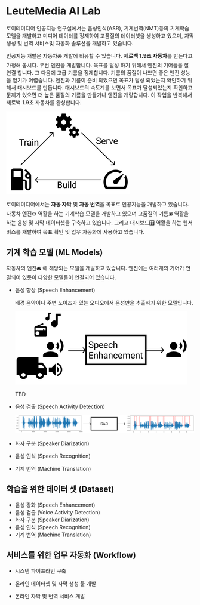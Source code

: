 # LeuteMedia AI Lab

로이테미디어 인공지능 연구실에서는 음성인식(ASR), 기계번역(NMT)등의 기계학습 모델을 개발하고 미디어 데이터를 정제하여 고품질의 데이터셋을 생성하고 있으며, 자막 생성 및 번역 서비스및 자동화 솔루션을 개발하고 있습니다.

인공지능 개발은 자동차🚘️ 개발에 비유할 수 있습니다. **제로백 1.9초 자동차**를 만든다고 가정해 봅시다. 우선 엔진을 개발합니다. 목표를 달성 하기 위해서 엔진의 기어들을 잘 연결 합니다. 그 다음에 고급 기름을 정제합니다. 기름의 품질이 나쁘면 좋은 엔진 성능을 얻기가 어렵습니다. 엔진과 기름이 준비 되었으면 목표가 달성 되었는지 확인하기 위해서 대시보드를 만듭니다. 대시보드의 속도계를 보면서 목표가 달성되었는지 확인하고 문제가 있으면 더 높은 품질의 기름을 만들거나 엔진을 개량합니다. 이 작업을 반복해서 제로백 1.9초 자동차를 완성합니다. 

<img src="./images/ai.png" alt="AI" style="zoom:100%;" />



로이테미디어에서는 **자동 자막** 및 **자동 번역**을 목표로 인공지능을 개발하고 있습니다. 자동차 엔진⚙️ 역활을 하는 기계학습 모델을 개발하고 있으며 고품질의 기름⛽️ 역활을 하는 음성 및 자막 데이터셋을 구축하고 있습니다. 그리고 대시보드🎛️ 역활을 하는 웹서비스를 개발하여 목표 확인 및 업무 자동화에 사용하고 있습니다.



## 기계 학습 모델 (ML Models)

자동차의 엔진🚘️ 에 해당되는 모델을 개발하고 있습니다. 엔진에는 여러개의 기어가 연결되어 있듯이 다양한 모델들이 연결되어 있습니다. 

- 음성 향상 (Speech Enhancement)

  배경 음악이나 주변 노이즈가 있는 오디오에서 음성만을 추출하기 위한 모델입니다.

  <img src="./images/se.png" alt="SE" style="zoom:100%;" />

  TBD

- 음성 검출 (Speech Activity Detection)

  

  ![SAD](./images/sad.png)

- 화자 구분 (Speaker Diarization)

- 음성 인식 (Speech Recognition)

- 기계 번역 (Machine Translation)

## 학습을 위한 데이터 셋 (Dataset)

- 음성 강화 (Speech Enhancement)
- 음성 검출 (Voice Activity Detection)
- 화자 구분 (Speaker Diarization)
- 음성 인식 (Speech Recognition)
- 기계 번역 (Machine Translation)

## 서비스를 위한 업무 자동화 (Workflow)

- 시스템 파이프라인 구축

- 온라인 데이터셋 및 자막 생성 툴 개발

- 온라인 자막 및 번역 서비스 개발

  

